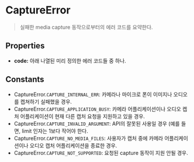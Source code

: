 CaptureError
============

> 실패한 media capture 동작으로부터의 에러 코드를 요약한다.

Properties
----------

- __code:__ 아래 나열된 미리 정의한 에러 코드들 중 하나.

Constants
---------

- CaptureError.`CAPTURE_INTERNAL_ERR`: 카메라나 마이크로 폰이 이미지나 오디오를 켑쳐하기 실패했을 경우.
- CaptureError.`CAPTURE_APPLICATION_BUSY`: 카메라 어플리케이션이나 오디오 켑처 어플리케이션이 현재 다른 캡처 요청을 지원하고 있을 경우.
- CaptureError.`CAPTURE_INVALID_ARGUMENT`: API의 잘못된 사용일 경우 (예를 들면, limit 인자는 1보다 작어야 한다.
- CaptureError.`CAPTURE_NO_MEDIA_FILES`: 사용자가 캡처 중에 카메라 어플리케이션이나 오디오 캡처 어플리케이션을 종료한 경우.
- CaptureError.`CAPTURE_NOT_SUPPORTED`: 요청된 capture 동작이 지원 안될 경우.
